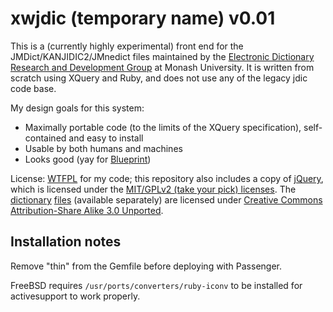 # xwjdic (temporary name) v0.01 #

This is a (currently highly experimental) front end for the JMDict/KANJIDIC2/JMnedict files maintained by the [Electronic Dictionary Research and Development Group][1] at Monash University.  It is written from scratch using XQuery and Ruby, and does not use any of the legacy jdic code base.

My design goals for this system:

* Maximally portable code (to the limits of the XQuery specification), self-contained and easy to install
* Usable by both humans and machines
* Looks good (yay for [Blueprint][2])

License: [WTFPL][3] for my code; this repository also includes a copy of [jQuery][4], which is licensed under the [MIT/GPLv2 (take your pick) licenses][5].  The [dictionary][6] [files][7] (available separately) are licensed under [Creative Commons Attribution-Share Alike 3.0 Unported][8].

## Installation notes ##

Remove "thin" from the Gemfile before deploying with Passenger.

FreeBSD requires `/usr/ports/converters/ruby-iconv` to be installed for activesupport
to work properly.


[1]: http://www.edrdg.org/
[2]: http://www.blueprintcss.org/
[3]: http://sam.zoy.org/wtfpl/
[4]: http://jquery.com/
[5]: http://jquery.org/license
[6]: http://www.csse.monash.edu.au/~jwb/kanjidic2/index.html
[7]: http://www.csse.monash.edu.au/~jwb/edict_doc.html
[8]: http://creativecommons.org/licenses/by-sa/3.0/
